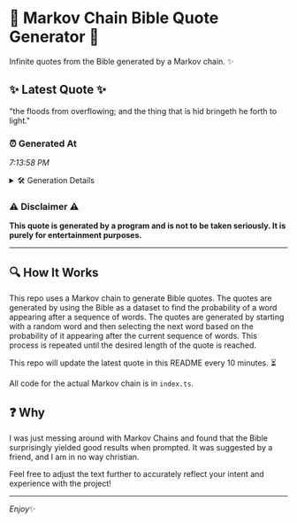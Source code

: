 # 📖 Markov Chain Bible Quote Generator 📖

Infinite quotes from the Bible generated by a Markov chain. ✨

## ✨ Latest Quote ✨
"the floods from overflowing; and the thing that is hid bringeth he forth to light."

### ⏰ Generated At
*7:13:58 PM*

<details>
    <summary>🛠️ Generation Details</summary>
    <p>
        <strong>🌱 Seed:</strong> the<br>
        <strong>🔄 Iterations:</strong> 14<br>
        <strong>📜 Context History:</strong><br>[ the ]: floods<br>[ the, floods ]: from<br>[ the, floods, from ]: overflowing;<br>[ the, floods, from, overflowing; ]: and<br>[ the, floods, from, overflowing;, and ]: the<br>[ the, floods, from, overflowing;, and, the ]: thing<br>[ floods, from, overflowing;, and, the, thing ]: that<br>[ from, overflowing;, and, the, thing, that ]: is<br>[ overflowing;, and, the, thing, that, is ]: hid<br>[ and, the, thing, that, is, hid ]: bringeth<br>[ the, thing, that, is, hid, bringeth ]: he<br>[ thing, that, is, hid, bringeth, he ]: forth<br>[ that, is, hid, bringeth, he, forth ]: to<br>[ is, hid, bringeth, he, forth, to ]: light.<br>
    </p>
</details>

### ⚠️ Disclaimer ⚠️
**This quote is generated by a program and is not to be taken seriously. It is purely for entertainment purposes.**

---

## 🔍 How It Works

This repo uses a Markov chain to generate Bible quotes. The quotes are generated by using the Bible as a dataset to find the probability of a word appearing after a sequence of words. The quotes are generated by starting with a random word and then selecting the next word based on the probability of it appearing after the current sequence of words. This process is repeated until the desired length of the quote is reached.

This repo will update the latest quote in this README every 10 minutes. ⏳

All code for the actual Markov chain is in `index.ts`.

## ❓ Why

I was just messing around with Markov Chains and found that the Bible surprisingly yielded good results when prompted. 
It was suggested by a friend, and I am in no way christian.

Feel free to adjust the text further to accurately reflect your intent and experience with the project!

---

*Enjoy*✨
